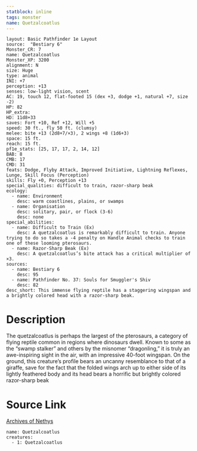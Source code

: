 ```yaml
---
statblock: inline
tags: monster
name: Quetzalcoatlus
---
```

```statblock
layout: Basic Pathfinder 1e Layout
source:  "Bestiary 6"
Monster_CR: 7
name: Quetzalcoatlus
Monster_XP: 3200
alignment: N
size: Huge
type: animal
INI: +7
perception: +13
senses: low-light vision, scent
AC: 19, touch 12, flat-footed 15 (dex +3, dodge +1, natural +7, size -2)
HP: 82
HP_extra: 
HD: 11d8+33
saves: Fort +10, Ref +12, Will +5
speed: 30 ft., fly 50 ft. (clumsy)
melee: bite +13 (2d8+7/×3), 2 wings +8 (1d6+3)
space: 15 ft.
reach: 15 ft.
pf1e_stats: [25, 17, 17, 2, 14, 12]
BAB: 8
CMB: 17
CMD: 31
feats: Dodge, Flyby Attack, Improved Initiative, Lightning Reflexes, Lunge, Skill Focus (Perception)
skills: Fly +0, Perception +13
special_qualities: difficult to train, razor-sharp beak
ecology:
  - name: Environment
    desc: warm coastlines, plains, or swamps
  - name: Organisation
    desc: solitary, pair, or flock (3-6)
    desc: none
special_abilities:
  - name: Difficult to Train (Ex)
    desc: A quetzalcoatlus is remarkably difficult to train. Anyone trying to do so takes a -4 penalty on Handle Animal checks to train one of these looming pterosaurs.
  - name: Razor-Sharp Beak (Ex)
    desc: A quetzalcoatlus’s bite attack has a critical multiplier of ×3.
sources:
  - name: Bestiary 6
    desc: 95
  - name: Pathfinder No. 37: Souls for Smuggler's Shiv
    desc: 82
desc_short: This immense flying reptile has a staggering wingspan and a brightly colored head with a razor-sharp beak.
```
# Description
The quetzalcoatlus is perhaps the largest of the pterosaurs, a category of flying reptile common in regions where dinosaurs dwell. Known to some as the “swamp stalker” and others by the misnomer “dragonling,” it is truly an awe-inspiring sight in the air, with an impressive 40-foot wingspan. On the ground, this creature’s profile bears an uncanny resemblance to that of a giraffe, save for the fact that the folded wings arch up to either side of its lightly feathered body and its head bears a horrific but brightly colored razor-sharp beak
# Source Link
[Archives of Nethys](https://aonprd.com/MonsterDisplay.aspx?ItemName=Quetzalcoatlus)
```encounter-table
name: Quetzalcoatlus
creatures:
  - 1: Quetzalcoatlus
```
